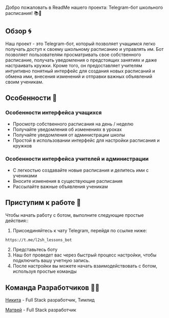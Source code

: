 Добро пожаловать в ReadMe нашего проекта: Telegram-бот школьного расписания! 📚🤖

Обзор 🌀
-----------

Наш проект - это Telegram-бот, который позволяет учащимся легко получать доступ к своему школьному расписанию и управлять им. Бот позволяет пользователям просматривать свое собственного расписание, получать уведомления о предстоящих занятиях и даже настраивать кружки. Кроме того, он предоставляет учителям интуитивно понятный интерфейс для создания новых расписаний и обмена ими, внесения изменений и отправки важных объявлений своим ученикам.

Особенности 🎉
---------

### Особенности интерфейса учащихся

* Просмотр собственного расписания на день / неделю
* Получайте уведомления об изменениях в уроках
* Получайте уведомления от администрации школы
* Простой в использовании интерфейс для настройки расписания и кружков

### Особенности интерфейса учителей и администрации

* С легкостью создавайте новые расписания и делитесь ими с учениками
* Вносите изменения в существующие расписания
* Рассылайте важные объявления ученикам

Приступим к работе 🚀
---------------

Чтобы начать работу с ботом, выполните следующие простые действия::

1. Присоединяйтесь к чату Telegram, перейдя по ссылке ниже:
```bash
https://t.me/l2sh_lessons_bot
```
2. Представьтесь боту
3. Наш бот проведет вас через быстрый процесс настройки, чтобы подключить вашу учетную запись.
4. После настройки вы можете начать взаимодействовать с ботом, используя простые команды

Команда Разработчиков 👨‍💻
---------------
[Никита](https://t.me/delikatny_pon) - Full Stack разработчик, Тимлид

[Матвей](https://t.me/lokisf8) - Full Stack разработчик
